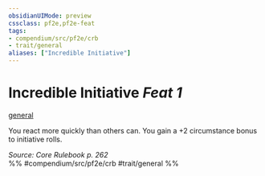 ```yaml
---
obsidianUIMode: preview
cssclass: pf2e,pf2e-feat
tags:
- compendium/src/pf2e/crb
- trait/general
aliases: ["Incredible Initiative"]
---
```

# Incredible Initiative  *Feat 1*  
[general](general.md "General Feat Trait")  


You react more quickly than others can. You gain a +2 circumstance bonus to initiative rolls.

*Source: Core Rulebook p. 262*  
%% #compendium/src/pf2e/crb #trait/general %%